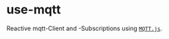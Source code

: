 # use-mqtt
Reactive mqtt-Client and -Subscriptions using [`MQTT.js`](https://github.com/mqttjs/MQTT.js/).

